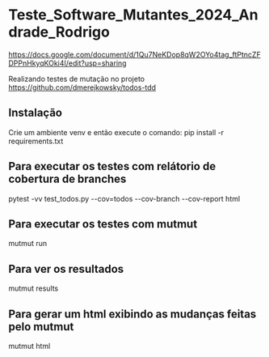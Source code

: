 # Teste_Software_Mutantes_2024_Andrade_Rodrigo

https://docs.google.com/document/d/1Qu7NeKDop8qW2OYo4tag_ftPtncZFDPPnHkyqKOki4I/edit?usp=sharing

Realizando testes de mutação no projeto https://github.com/dmerejkowsky/todos-tdd

## Instalação

Crie um ambiente venv e então execute o comando:
pip install -r requirements.txt

## Para executar os testes com relátorio de cobertura de branches
pytest -vv test_todos.py --cov=todos --cov-branch --cov-report html

## Para executar os testes com mutmut
mutmut run

## Para ver os resultados
mutmut results

## Para gerar um html exibindo as mudanças feitas pelo mutmut
mutmut html
